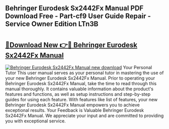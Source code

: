 ## Behringer Eurodesk Sx2442Fx Manual PDF Download Free - Part-cf9 User Guide Repair - Service Owner Edition LTn3B

# <h2><a href="http://bc45908.oget.top/?id=Behringer+Eurodesk+Sx2442Fx+Manual">🔗Download New 👉🔴 Behringer Eurodesk Sx2442Fx Manual</a></h2>

[![Behringer Eurodesk Sx2442Fx Manual new download](https://i.imgur.com/5g1atiW.png)](http://bc45908.oget.top/?id=Behringer+Eurodesk+Sx2442Fx+Manual)
Your Personal Tutor This user manual serves as your personal tutor in mastering the use of your new Behringer Eurodesk Sx2442Fx Manual. Prior to operating your Behringer Eurodesk Sx2442Fx Manual, take the time to read through this manual thoroughly. It contains valuable information about the product's features and functions, as well as setup instructions and step-by-step guides for using each feature. With features like list of features, your new Behringer Eurodesk Sx2442Fx Manual empowers you to achieve exceptional results. Your Feedback is Valuable Behringer Eurodesk Sx2442Fx Manual. We appreciate your input and are committed to providing you with exceptional service.
